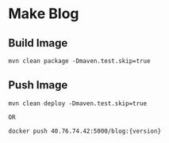 # Make Blog

## Build Image
```
mvn clean package -Dmaven.test.skip=true
```

## Push Image
```
mvn clean deploy -Dmaven.test.skip=true

OR

docker push 40.76.74.42:5000/blog:{version}
```